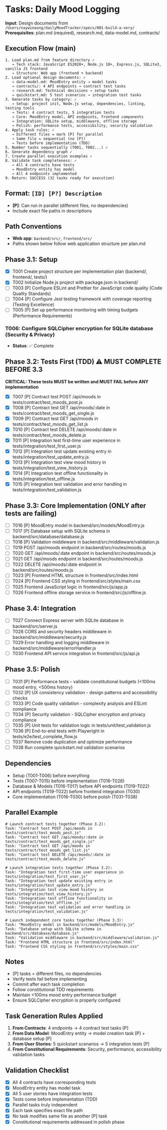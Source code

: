 # Tasks: Daily Mood Logging

**Input**: Design documents from `/Users/naywinaung/dailyMoodTracker/specs/001-build-a-very/`
**Prerequisites**: plan.md (required), research.md, data-model.md, contracts/

## Execution Flow (main)
```
1. Load plan.md from feature directory ✓
   → Tech stack: JavaScript ES2020+, Node.js 18+, Express.js, SQLite3, vanilla JS frontend
   → Structure: Web app (frontend + backend)
2. Load optional design documents: ✓
   → data-model.md: MoodEntry entity → model tasks
   → contracts/: 4 API endpoints → contract test tasks
   → research.md: Technical decisions → setup tasks
   → quickstart.md: 5 test scenarios → integration test tasks
3. Generate tasks by category: ✓
   → Setup: project init, Node.js setup, dependencies, linting, testing tools
   → Tests: 4 contract tests, 5 integration tests
   → Core: MoodEntry model, API endpoints, frontend components
   → Integration: SQLite setup, middleware, offline storage
   → Polish: performance tests, accessibility, security validation
4. Apply task rules: ✓
   → Different files = mark [P] for parallel
   → Same file = sequential (no [P])
   → Tests before implementation (TDD)
5. Number tasks sequentially (T001, T002...) ✓
6. Generate dependency graph ✓
7. Create parallel execution examples ✓
8. Validate task completeness: ✓
   → All 4 contracts have tests
   → MoodEntry entity has model
   → All 4 endpoints implemented
9. Return: SUCCESS (32 tasks ready for execution)
```

## Format: `[ID] [P?] Description`
- **[P]**: Can run in parallel (different files, no dependencies)
- Include exact file paths in descriptions

## Path Conventions
- **Web app**: `backend/src/`, `frontend/src/`
- Paths shown below follow web application structure per plan.md

## Phase 3.1: Setup
- [x] T001 Create project structure per implementation plan (backend/, frontend/, tests/)
- [x] T002 Initialize Node.js project with package.json in backend/
- [ ] T003 [P] Configure ESLint and Prettier for JavaScript code quality (Code Quality Standards)
- [ ] T004 [P] Configure Jest testing framework with coverage reporting (Testing Excellence)
- [ ] T005 [P] Set up performance monitoring with timing budgets (Performance Requirements)
### T006: Configure SQLCipher encryption for SQLite database (Security & Privacy)
- **Status**: ✅ Complete

## Phase 3.2: Tests First (TDD) ⚠️ MUST COMPLETE BEFORE 3.3
**CRITICAL: These tests MUST be written and MUST FAIL before ANY implementation**
- [x] T007 [P] Contract test POST /api/moods in tests/contract/test_moods_post.js
- [x] T008 [P] Contract test GET /api/moods/:date in tests/contract/test_moods_get_single.js
- [x] T009 [P] Contract test GET /api/moods in tests/contract/test_moods_get_list.js
- [x] T010 [P] Contract test DELETE /api/moods/:date in tests/contract/test_moods_delete.js
- [x] T011 [P] Integration test first-time user experience in tests/integration/test_first_user.js
- [x] T012 [P] Integration test update existing entry in tests/integration/test_update_entry.js
- [x] T013 [P] Integration test view mood history in tests/integration/test_view_history.js
- [x] T014 [P] Integration test offline functionality in tests/integration/test_offline.js
- [x] T015 [P] Integration test validation and error handling in tests/integration/test_validation.js

## Phase 3.3: Core Implementation (ONLY after tests are failing)
- [ ] T016 [P] MoodEntry model in backend/src/models/MoodEntry.js
- [ ] T017 [P] Database setup with SQLite schema in backend/src/database/database.js
- [ ] T018 [P] Validation middleware in backend/src/middleware/validation.js
- [ ] T019 POST /api/moods endpoint in backend/src/routes/moods.js
- [ ] T020 GET /api/moods/:date endpoint in backend/src/routes/moods.js
- [ ] T021 GET /api/moods endpoint in backend/src/routes/moods.js
- [ ] T022 DELETE /api/moods/:date endpoint in backend/src/routes/moods.js
- [ ] T023 [P] Frontend HTML structure in frontend/src/index.html
- [ ] T024 [P] Frontend CSS styling in frontend/src/styles/main.css
- [ ] T025 Frontend JavaScript logic in frontend/src/js/app.js
- [ ] T026 Frontend offline storage service in frontend/src/js/offline.js

## Phase 3.4: Integration
- [ ] T027 Connect Express server with SQLite database in backend/src/server.js
- [ ] T028 CORS and security headers middleware in backend/src/middleware/security.js
- [ ] T029 Error handling and logging middleware in backend/src/middleware/errorHandler.js
- [ ] T030 Frontend API service integration in frontend/src/js/api.js

## Phase 3.5: Polish
- [ ] T031 [P] Performance tests - validate constitutional budgets (<100ms mood entry, <500ms history)
- [ ] T032 [P] UX consistency validation - design patterns and accessibility checks
- [ ] T033 [P] Code quality validation - complexity analysis and ESLint compliance
- [ ] T034 [P] Security validation - SQLCipher encryption and privacy compliance
- [ ] T035 [P] Unit tests for validation logic in tests/unit/test_validation.js
- [ ] T036 [P] End-to-end tests with Playwright in tests/e2e/test_complete_flow.js
- [ ] T037 Remove code duplication and optimize performance
- [ ] T038 Run complete quickstart.md validation scenarios

## Dependencies
- Setup (T001-T006) before everything
- Tests (T007-T015) before implementation (T016-T026)
- Database & Models (T016-T017) before API endpoints (T019-T022)
- API endpoints (T019-T022) before frontend integration (T030)
- Core implementation (T016-T030) before polish (T031-T038)

## Parallel Example
```
# Launch contract tests together (Phase 3.2):
Task: "Contract test POST /api/moods in tests/contract/test_moods_post.js"
Task: "Contract test GET /api/moods/:date in tests/contract/test_moods_get_single.js"
Task: "Contract test GET /api/moods in tests/contract/test_moods_get_list.js"
Task: "Contract test DELETE /api/moods/:date in tests/contract/test_moods_delete.js"

# Launch integration tests together (Phase 3.2):
Task: "Integration test first-time user experience in tests/integration/test_first_user.js"
Task: "Integration test update existing entry in tests/integration/test_update_entry.js"
Task: "Integration test view mood history in tests/integration/test_view_history.js"
Task: "Integration test offline functionality in tests/integration/test_offline.js"
Task: "Integration test validation and error handling in tests/integration/test_validation.js"

# Launch independent core tasks together (Phase 3.3):
Task: "MoodEntry model in backend/src/models/MoodEntry.js"
Task: "Database setup with SQLite schema in backend/src/database/database.js"
Task: "Validation middleware in backend/src/middleware/validation.js"
Task: "Frontend HTML structure in frontend/src/index.html"
Task: "Frontend CSS styling in frontend/src/styles/main.css"
```

## Notes
- [P] tasks = different files, no dependencies
- Verify tests fail before implementing
- Commit after each task completion
- Follow constitutional TDD requirements
- Maintain <100ms mood entry performance budget
- Ensure SQLCipher encryption is properly configured

## Task Generation Rules Applied
1. **From Contracts**: 4 endpoints → 4 contract test tasks [P]
2. **From Data Model**: MoodEntry entity → model creation task [P] + database setup [P]
3. **From User Stories**: 5 quickstart scenarios → 5 integration tests [P]
4. **From Constitutional Requirements**: Security, performance, accessibility validation tasks

## Validation Checklist
- [x] All 4 contracts have corresponding tests
- [x] MoodEntry entity has model task
- [x] All 5 user stories have integration tests
- [x] Tests come before implementation (TDD)
- [x] Parallel tasks truly independent
- [x] Each task specifies exact file path
- [x] No task modifies same file as another [P] task
- [x] Constitutional requirements addressed in polish phase